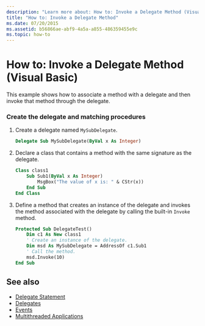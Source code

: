 ```yaml
---
description: "Learn more about: How to: Invoke a Delegate Method (Visual Basic)"
title: "How to: Invoke a Delegate Method"
ms.date: 07/20/2015
ms.assetid: b56866ae-abf9-4a5a-a855-486359455e9c
ms.topic: how-to
---
```

# How to: Invoke a Delegate Method (Visual Basic)

This example shows how to associate a method with a delegate and then invoke that method through the delegate.

### Create the delegate and matching procedures

1. Create a delegate named `MySubDelegate`.

    ```vb
    Delegate Sub MySubDelegate(ByVal x As Integer)
    ```

2. Declare a class that contains a method with the same signature as the delegate.

    ```vb
    Class class1
        Sub Sub1(ByVal x As Integer)
            MsgBox("The value of x is: " & CStr(x))
        End Sub
    End Class
    ```

3. Define a method that creates an instance of the delegate and invokes the method associated with the delegate by calling the built-in `Invoke` method.

    ```vb
    Protected Sub DelegateTest()
        Dim c1 As New class1
        ' Create an instance of the delegate.
        Dim msd As MySubDelegate = AddressOf c1.Sub1
        ' Call the method.
        msd.Invoke(10)
    End Sub
    ```

## See also

- [Delegate Statement](../../../language-reference/statements/delegate-statement.md)
- [Delegates](index.md)
- [Events](../events/index.md)
- [Multithreaded Applications](../../../../standard/threading/using-threads-and-threading.md)
